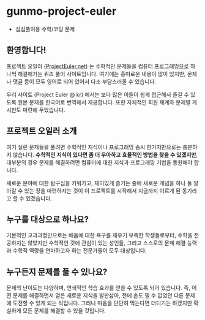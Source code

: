 # gunmo-project-euler

- 심심풀이용 수학/코딩 문제

## 환영합니다!

프로젝트 오일러 ([ProjectEuler.net](https://projecteuler.net/)) 는 수학적인 문제들을 컴퓨터 프로그래밍으로 하나씩 해결해가는 퀴즈 풀이 사이트입니다. 여기에는 흥미로운 내용이 많이 있지만, 문제나 댓글 등이 모두 영어로 되어 있어서 다소 부담스러울 수 있습니다.

우리 사이트 (Project Euler @ kr) 에서는 보다 많은 이들이 쉽게 접근해서 즐길 수 있도록 원본 문제를 한국어로 번역해서 제공합니다. 또한 자체적인 회원 체계와 문제별 게시판도 마련해 두었습니다.

## 프로젝트 오일러 소개

여기 실린 문제들을 풀려면 수학적인 지식이나 프로그래밍 솜씨 한가지만으로는 충분하지 않습니다. **수학적인 지식이 있다면 좀 더 우아하고 효율적인 방법을 찾을 수 있겠지만**, 대부분의 경우 문제를 해결하려면 컴퓨터에 대한 지식과 프로그래밍 기법을 동원해야 합니다.

새로운 분야에 대한 탐구심을 키워가고, 재미있게 즐기는 중에 새로운 개념을 하나 둘 알아갈 수 있는 장을 마련하자는 것이 이 프로젝트를 시작해서 지금까지 이르게 된 동기라고 할 수 있겠습니다.

## 누구를 대상으로 하나요?

기본적인 교과과정만으로는 배움에 대한 욕구를 채우기 부족한 학생들로부터, 수학을 전공하지는 않았지만 수학적인 것에 관심이 있는 성인들, 그리고 스스로의 문제 해결 능력과 수학적 역량을 연마하고자 하는 전문가들이 모두 대상입니다.

## 누구든지 문제를 풀 수 있나요?

문제의 난이도는 다양하며, 연쇄적인 학습 효과를 얻을 수 있도록 되어 있습니다. 즉, 어떤 문제를 해결하면서 얻은 새로운 지식을 발판삼아, 전에 손도 댈 수 없었던 다른 문제에 도전할 수 있게 되는 식입니다. 그러니 마음을 단단히 먹는다면 더디기는 하겠지만 확실하게 모든 문제를 해결할 수 있을 것입니다.
